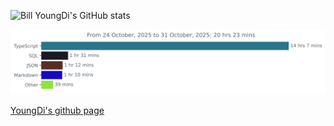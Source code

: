 ![Bill YoungDi's GitHub stats](https://github-readme-stats.vercel.app/api?username=youngdi&count_private=true&show_icons=true)
<!--START_SECTION:waka-->
<!--END_SECTION:waka-->
![wakatime](./images/stat.svg)

[YoungDi's github page](https://youngdi.github.io)